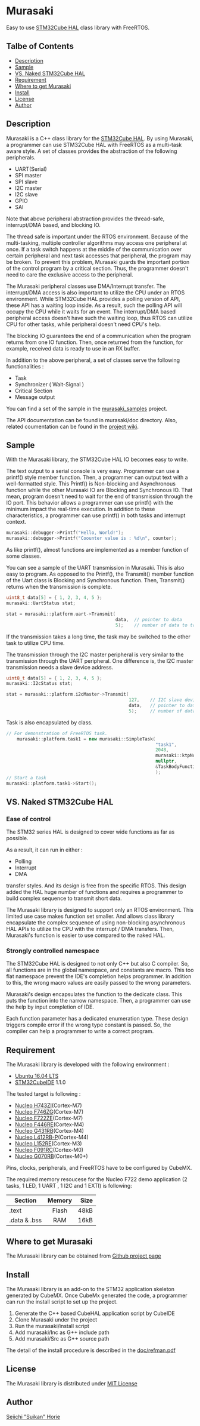 # Murasaki
Easy to use [STM32Cube HAL](https://www.st.com/content/st_com/en/products/embedded-software/mcus-embedded-software/stm32-embedded-software/stm32cube-mcu-packages/stm32cubef7.html#sw-tools-scroll) class library with FreeRTOS.

## Talbe of Contents
 * [Description](#description)
 * [Sample](#Sample)
 * [VS. Naked STM32Cube HAL](#vs-naked-stm32cube-hal)
 * [Requirement](#requirement)
 * [Where to get Murasaki](#where-to-get-murasaki)
 * [Install](#install)
 * [License](#license)
 * [Author](#author)

## Description
Murasaki is a C++ class library for the [STM32Cube HAL](https://www.st.com/content/st_com/en/products/embedded-software/mcus-embedded-software/stm32-embedded-software/stm32cube-mcu-packages/stm32cubef7.html#sw-tools-scroll).
By using Murasaki, a programmer can use STM32Cube HAL with FreeRTOS as a multi-task aware style.
A set of classes provides the abstraction of the following peripherals.
 * UART(Serial)
 * SPI master
 * SPI slave
 * I2C master
 * I2C slave
 * GPIO
 * SAI

Note that above peripheral abstraction provides the thread-safe, interrupt/DMA based, and blocking IO.

The thread safe is important under the RTOS environment.
Because of the multi-tasking, multiple controller algorithms may access one peripheral at once.
If a task switch happens at the middle of the communication over certain peripheral
and next task accesses that peripheral,
the program may be broken.
To prevent this problem, Murasaki guards the important portion of the control program by a critical section.
Thus, the programmer doesn't need to care the exclusive access to the peripheral.

The Murasaki peripheral classes use DMA/Interrupt transfer.
The interrupt/DMA access is also important to utilize the CPU under an RTOS environment.
While STM32Cube HAL provides a polling version of API, these API has a waiting loop inside.
As a result, such the polling API will occupy the CPU while it waits for an event.
The interrupt/DMA based peripheral access doesn't have such the waiting loop, thus RTOS
can utilize CPU for other tasks, while peripheral doesn't need CPU's help.

The blocking IO guarantees the end of a communication when the program returns from one IO function.
Then, once returned from the function, for example, received data is ready to use in an RX buffer.

In addition to the above peripheral, a set of classes serve the following functionalities :
 * Task
 * Synchronizer ( Wait-Signal )
 * Critical Section
 * Message output

You can find a set of the sample in the [murasaki_samples](https://github.com/suikan4github/murasaki_samples) project.

The API documentation can be found in murasaki/doc directory. Also, related coumentation can be found in the [project wiki](wiki).

## Sample
With the Murasaki library, the STM32Cube HAL IO becomes easy to write.

The text output to a serial console is very easy. Programmer can use a printf() style member function.
Then, a programmer can output text with a well-formatted style.
This Printf() is Non-blocking and Asynchronous function while the other Murasaki IO are Blocking and Synchronous IO.
That mean, program doesn't need to wait for the end of transmission through the IO port.
This behavior allows a programmer can use printf() with the minimum impact the real-time execution. In addition to these characteristics,
a programmer can use printf() in both tasks and interrupt context.   

```C++
murasaki::debugger->Printf("Hello, World!");
murasaki::debugger->Printf("Coounter value is : %d\n", counter);
```

As like printf(), almost functions are implemented as a member function of some classes.

You can see a sample of the UART transmission in Murasaki. This is also easy to program.
As opposed to the Printf(), the Transmit() member function of the Uart class is Blocking and Synchronous function.
Then, Transmit() returns when the transmission is complete.

```C++
uint8_t data[5] = { 1, 2, 3, 4, 5 };
murasaki::UartStatus stat;

stat = murasaki::platform.uart->Transmit(
                                         data,  // pointer to data
                                         5);    // number of data to transmit

```
If the transmission takes a long time, the task may be switched to the other task to utilize CPU time.

The transmission through the I2C master peripheral is very similar to the transmission through the UART peripheral.
One difference is, the I2C master transmission needs a slave device address.  

```C++
uint8_t data[5] = { 1, 2, 3, 4, 5 };
murasaki::I2cStatus stat;

stat = murasaki::platform.i2cMaster->Transmit(
                                              127,    // I2C slave device address in 7bit
                                              data,   // pointer to data
                                              5);     // number of data to transmit
```

Task is also encapsulated by class.
```C++
// For demonstration of FreeRTOS task.
    murasaki::platform.task1 = new murasaki::SimpleTask(
                                                        "task1",                /* Task name */
                                                        2048,                   /* Stack size */
                                                        murasaki::ktpNormal,    /* Task priority */
                                                        nullptr,                /* Stack must be allocated by system */
                                                        &TaskBodyFunction       /* Pointer to the task body */
                                                        );
// Start a task
murasaki::platform.task1->Start();

```

## VS. Naked STM32Cube HAL
### Ease of control
The STM32 series HAL is designed to cover wide functions as far as possible.

As a result, it can run in either :
 * Polling
 * Interrupt
 * DMA

transfer styles. And its design is free from the specific RTOS.
This design added the HAL huge number of functions and requires a programmer to build complex sequence to transmit short data.   

The Murasaki library is designed to support only an RTOS environment.
This limited use case makes function set smaller. And allows class library encapsulate the complex sequence of using non-blocking
asynchronous HAL APIs to utilize the CPU with the interrupt / DMA transfers. Then, Murasaki's function is easier to use compared to the naked HAL.

### Strongly controlled namespace
The STM32Cube HAL is designed to not only C++ but also C compiler. So, all functions are in the global namespace, and constants are macro.
This too flat namespace prevent the IDE's completion helps programmer. In addition to this, the wrong macro values are easily passed to the wrong parameters.

Murasaki's design encapsulates the function to the dedicate class. This puts the function into the narrow namespace.
Then, a programmer can use the help by input completion of IDE.

Each function parameter has a dedicated enumeration type. These design triggers compile error if the wrong type constant is passed.
So, the compiler can help a programmer to write a correct program.

## Requirement
The Murasaki library is developed with the following environment :
 * [Ubuntu 16.04 LTS](http://releases.ubuntu.com/16.04/)
 * [STM32CubeIDE](https://www.st.com/ja/development-tools/stm32cubeide.html) 1.1.0

The tested target is following :
 * [Nucleo H743ZI](https://www.st.com/en/evaluation-tools/nucleo-h743zi.html)(Cortex-M7)
 * [Nucleo F746ZG](https://www.st.com/en/evaluation-tools/nucleo-f746zg.html)(Cortex-M7)
 * [Nucleo F722ZE](https://www.st.com/en/evaluation-tools/nucleo-f722ze.html)(Cortex-M7)
 * [Nucleo F446RE](https://www.st.com/en/evaluation-tools/nucleo-f446re.html)(Cortex-M4)
 * [Nucleo G431RB](https://www.st.com/en/evaluation-tools/nucleo-g431rb.html)(Cortex-M4)
 * [Nucleo L412RB-P](https://www.st.com/en/evaluation-tools/nucleo-l412rb-p.html)(Cortex-M4)
 * [Nucleo L152RE](https://www.st.com/en/evaluation-tools/nucleo-l152re.html)(Cortex-M3)
 * [Nucleo F091RC](https://www.st.com/en/evaluation-tools/nucleo-f091rc.html)(Cortex-M0)
 * [Nucleo G070RB](https://www.st.com/en/evaluation-tools/nucleo-g070rb.html)(Cortex-M0+)

Pins, clocks, peripherals, and FreeRTOS have to be configured by CubeMX.

The required memory resoucese for the Nucleo F722 demo application (2 tasks, 1 LED,
  1 UART , 1 I2C and 1 EXTI) is following:

|Section|Memory|Size|
|-------|:----:|---:|
|.text|Flash|48kB|
|.data & .bss|RAM|16kB|


## Where to get Murasaki
The Murasaki library can be obtained from [Github project page](https://github.com/suikan4github/murasaki/)

## Install
The Murasaki library is an add-on to the STM32 application skeleton generated by CubeMX. 
Once CubeMx generated the code, a programmer can run the install script to set up the project.
 1. Generate the C++ based CubeHAL application script by CubeIDE
 1. Clone Murasaki under the project
 1. Run the murasaki/install script
 1. Add murasaki/Inc as G++ include path
 1. Add murasaki/Src as G++ source path

The detail of the install procedure is described in the
[doc/refman.pdf](https://github.com/suikan4github/murasaki/blob/master/doc/refman.pdf)
## License
The Murasaki library is distributed under [MIT License](LICENSE)
## Author
[Seiichi "Suikan" Horie](https://github.com/suikan4github)
